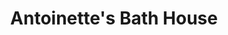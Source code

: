---
title: "Antoinette's Bath House"
url: /saint-augustine/antoinettes-bath-house/
shop: clothes
---